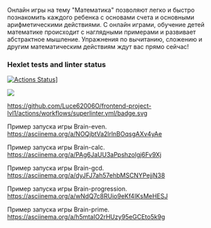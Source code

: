 Онлайн игры на тему "Математика" позволяют легко и быстро познакомить каждого ребенка с основами счета и основными арифметическими действиями. С онлайн играми, обучение детей математике происходит с наглядными примерами и развивает абстрактное мышление. Упражнения по вычитанию, сложению и другим математическим действиям ждут вас прямо сейчас!


### Hexlet tests and linter status

[![Actions Status](https://github.com/Luce62006/frontend-project-lvl1/workflows/hexlet-check/badge.svg)](https://github.com/Luce62006/frontend-project-lvl1/actions)]

<a href="https://codeclimate.com/github/Luce62006/frontend-project-lvl1/maintainability"><img src="https://api.codeclimate.com/v1/badges/fec0e1c21b59fa4a9e1c/maintainability" /></a>

https://github.com/Luce62006O/frontend-project-lvl1/actions/workflows/superlinter.yml/badge.svg
  
  



Пример запуска игры Brain-even.  https://asciinema.org/a/NOQjbtVa2lrlnBOqsgAXv4yAe

Пример запуска игры Brain-calc.  https://asciinema.org/a/PAg6JaUU3aPpshzolgj6Fv9Xj

Пример запуска игры Brain-gcd.  https://asciinema.org/a/dyJFJ7ah57ehbMSCNYPejjN38

Пример запуска игры Brain-progression.  https://asciinema.org/a/wNdQ7c8RUio9eKf4IKsMeHESJ

Пример запуска игры Brain-prime.  https://asciinema.org/a/h5mtaIO2rHUzy95eGCEto5k9g

